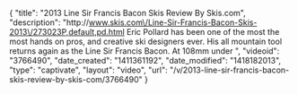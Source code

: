 {
    "title": "2013 Line Sir Francis Bacon Skis Review By Skis.com",
    "description": "http:\/\/www.skis.com\/Line-Sir-Francis-Bacon-Skis-2013\/273023P,default,pd.html  Eric Pollard has been one of the most the most hands on pros, and creative ski designers ever. His all mountain tool returns again as the Line Sir Francis Bacon. At 108mm under ",
    "videoid": "3766490",
    "date_created": "1411361192",
    "date_modified": "1418182013",
    "type": "captivate",
    "layout": "video",
    "url": "\/v\/2013-line-sir-francis-bacon-skis-review-by-skis-com\/3766490"
}